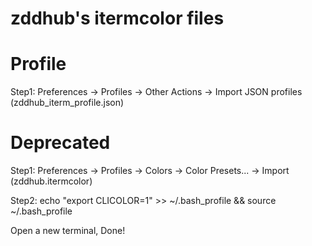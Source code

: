 zddhub's itermcolor files
=========================

# Profile

Step1: Preferences -> Profiles -> Other Actions -> Import JSON profiles (zddhub_iterm_profile.json)


# Deprecated

Step1: Preferences -> Profiles -> Colors -> Color Presets... -> Import (zddhub.itermcolor)

Step2: echo "export CLICOLOR=1" >> ~/.bash_profile && source ~/.bash_profile

Open a new terminal, Done!
